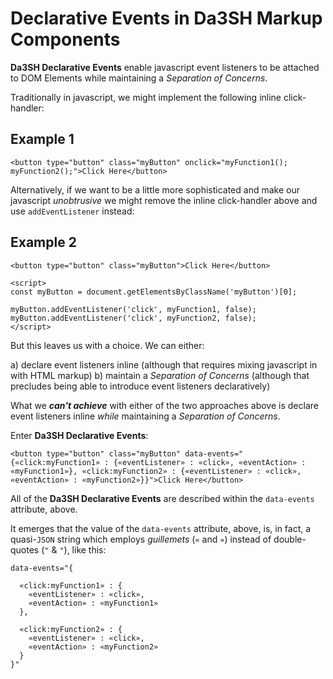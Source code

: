 # Declarative Events in Da3SH Markup Components

**Da3SH Declarative Events** enable javascript event listeners to be attached to DOM Elements while maintaining a _Separation of Concerns_.

Traditionally in javascript, we might implement the following inline click-handler:

## Example 1
```
<button type="button" class="myButton" onclick="myFunction1(); myFunction2();">Click Here</button>
```

Alternatively, if we want to be a little more sophisticated and make our javascript _unobtrusive_ we might remove the inline click-handler above and use `addEventListener` instead:

## Example 2
```
<button type="button" class="myButton">Click Here</button>

<script>
const myButton = document.getElementsByClassName('myButton')[0];

myButton.addEventListener('click', myFunction1, false);
myButton.addEventListener('click', myFunction2, false);
</script>
```

But this leaves us with a choice. We can either:

a) declare event listeners inline (although that requires mixing javascript in with HTML markup)
b) maintain a _Separation of Concerns_ (although that precludes being able to introduce event listeners declaratively)

What we ***can't achieve*** with either of the two approaches above is declare event listeners inline _while_ maintaining a _Separation of Concerns_.

Enter **Da3SH Declarative Events**:



```
<button type="button" class="myButton" data-events="{«click:myFunction1» : {«eventListener» : «click», «eventAction» : «myFunction1»}, «click:myFunction2» : {«eventListener» : «click», «eventAction» : «myFunction2»}}">Click Here</button>
```

All of the **Da3SH Declarative Events** are described within the `data-events` attribute, above.

It emerges that the value of the `data-events` attribute, above, is, in fact, a quasi-`JSON` string which employs _guillemets_ (`«` and `»`) instead of double-quotes (`"` & `"`), like this:

```
data-events="{
  
  «click:myFunction1» : {
    «eventListener» : «click»,
    «eventAction» : «myFunction1»
  },
  
  «click:myFunction2» : {
    «eventListener» : «click»,
    «eventAction» : «myFunction2»
  }
}"
```
